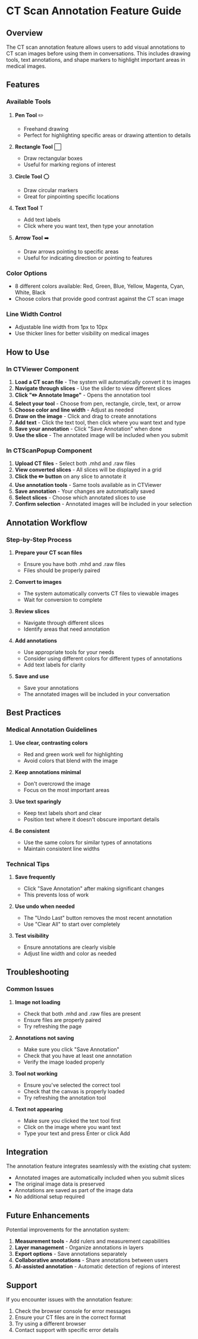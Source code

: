 # CT Scan Annotation Feature Guide

## Overview

The CT scan annotation feature allows users to add visual annotations to CT scan images before using them in conversations. This includes drawing tools, text annotations, and shape markers to highlight important areas in medical images.

## Features

### Available Tools

1. **Pen Tool** ✏️
   - Freehand drawing
   - Perfect for highlighting specific areas or drawing attention to details

2. **Rectangle Tool** ⬜
   - Draw rectangular boxes
   - Useful for marking regions of interest

3. **Circle Tool** ⭕
   - Draw circular markers
   - Great for pinpointing specific locations

4. **Text Tool** T
   - Add text labels
   - Click where you want text, then type your annotation

5. **Arrow Tool** ➡️
   - Draw arrows pointing to specific areas
   - Useful for indicating direction or pointing to features

### Color Options

- 8 different colors available: Red, Green, Blue, Yellow, Magenta, Cyan, White, Black
- Choose colors that provide good contrast against the CT scan image

### Line Width Control

- Adjustable line width from 1px to 10px
- Use thicker lines for better visibility on medical images

## How to Use

### In CTViewer Component

1. **Load a CT scan file** - The system will automatically convert it to images
2. **Navigate through slices** - Use the slider to view different slices
3. **Click "✏️ Annotate Image"** - Opens the annotation tool
4. **Select your tool** - Choose from pen, rectangle, circle, text, or arrow
5. **Choose color and line width** - Adjust as needed
6. **Draw on the image** - Click and drag to create annotations
7. **Add text** - Click the text tool, then click where you want text and type
8. **Save your annotation** - Click "Save Annotation" when done
9. **Use the slice** - The annotated image will be included when you submit

### In CTScanPopup Component

1. **Upload CT files** - Select both .mhd and .raw files
2. **View converted slices** - All slices will be displayed in a grid
3. **Click the ✏️ button** on any slice to annotate it
4. **Use annotation tools** - Same tools available as in CTViewer
5. **Save annotation** - Your changes are automatically saved
6. **Select slices** - Choose which annotated slices to use
7. **Confirm selection** - Annotated images will be included in your selection

## Annotation Workflow

### Step-by-Step Process

1. **Prepare your CT scan files**
   - Ensure you have both .mhd and .raw files
   - Files should be properly paired

2. **Convert to images**
   - The system automatically converts CT files to viewable images
   - Wait for conversion to complete

3. **Review slices**
   - Navigate through different slices
   - Identify areas that need annotation

4. **Add annotations**
   - Use appropriate tools for your needs
   - Consider using different colors for different types of annotations
   - Add text labels for clarity

5. **Save and use**
   - Save your annotations
   - The annotated images will be included in your conversation

## Best Practices

### Medical Annotation Guidelines

1. **Use clear, contrasting colors**
   - Red and green work well for highlighting
   - Avoid colors that blend with the image

2. **Keep annotations minimal**
   - Don't overcrowd the image
   - Focus on the most important areas

3. **Use text sparingly**
   - Keep text labels short and clear
   - Position text where it doesn't obscure important details

4. **Be consistent**
   - Use the same colors for similar types of annotations
   - Maintain consistent line widths

### Technical Tips

1. **Save frequently**
   - Click "Save Annotation" after making significant changes
   - This prevents loss of work

2. **Use undo when needed**
   - The "Undo Last" button removes the most recent annotation
   - Use "Clear All" to start over completely

3. **Test visibility**
   - Ensure annotations are clearly visible
   - Adjust line width and color as needed

## Troubleshooting

### Common Issues

1. **Image not loading**
   - Check that both .mhd and .raw files are present
   - Ensure files are properly paired
   - Try refreshing the page

2. **Annotations not saving**
   - Make sure you click "Save Annotation"
   - Check that you have at least one annotation
   - Verify the image loaded properly

3. **Tool not working**
   - Ensure you've selected the correct tool
   - Check that the canvas is properly loaded
   - Try refreshing the annotation tool

4. **Text not appearing**
   - Make sure you clicked the text tool first
   - Click on the image where you want text
   - Type your text and press Enter or click Add

## Integration

The annotation feature integrates seamlessly with the existing chat system:

- Annotated images are automatically included when you submit slices
- The original image data is preserved
- Annotations are saved as part of the image data
- No additional setup required

## Future Enhancements

Potential improvements for the annotation system:

1. **Measurement tools** - Add rulers and measurement capabilities
2. **Layer management** - Organize annotations in layers
3. **Export options** - Save annotations separately
4. **Collaborative annotations** - Share annotations between users
5. **AI-assisted annotation** - Automatic detection of regions of interest

## Support

If you encounter issues with the annotation feature:

1. Check the browser console for error messages
2. Ensure your CT files are in the correct format
3. Try using a different browser
4. Contact support with specific error details 